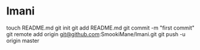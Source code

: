 Imani
=====
touch README.md
git init
git add README.md
git commit -m "first commit"
git remote add origin git@github.com:SmookiMane/Imani.git
git push -u origin master

